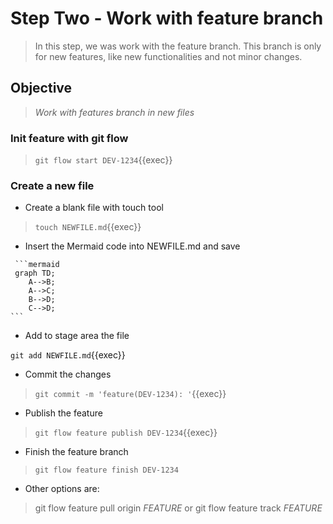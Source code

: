 # Step Two - Work with feature branch

>In this step, we was work with the feature branch.
>This branch is only for new features, like new functionalities and not minor changes.

## Objective

> *Work with features branch in new files*

### Init feature with git flow

> ` git flow start DEV-1234 `{{exec}}

### Create a new file

* Create a blank file with touch tool

> ` touch NEWFILE.md `{{exec}}

* Insert the Mermaid code into NEWFILE.md and save

````mermaid
 ```mermaid
 graph TD;
    A-->B;
    A-->C;
    B-->D;
    C-->D;
```
````

* Add to stage area the file

` git add NEWFILE.md `{{exec}}

* Commit the changes

> ` git commit -m 'feature(DEV-1234): ' `{{exec}}

* Publish the feature

> ` git flow feature publish DEV-1234 `{{exec}}

* Finish the feature branch

> ` git flow feature finish DEV-1234 `

* Other options are:

> git flow feature pull origin *FEATURE* or git flow feature track *FEATURE*
